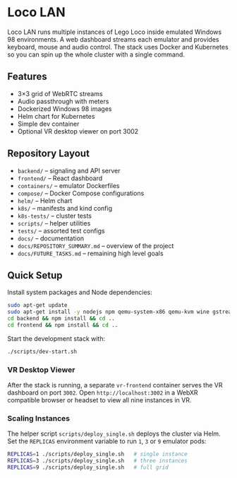 # Loco LAN

Loco LAN runs multiple instances of Lego Loco inside emulated Windows 98 environments.
A web dashboard streams each emulator and provides keyboard, mouse and audio control.
The stack uses Docker and Kubernetes so you can spin up the whole cluster with a
single command.

## Features
- 3×3 grid of WebRTC streams
- Audio passthrough with meters
- Dockerized Windows 98 images
- Helm chart for Kubernetes
 - Simple dev container
 - Optional VR desktop viewer on port 3002

## Repository Layout
- `backend/` – signaling and API server
- `frontend/` – React dashboard
- `containers/` – emulator Dockerfiles
- `compose/` – Docker Compose configurations
- `helm/` – Helm chart
- `k8s/` – manifests and kind config
- `k8s-tests/` – cluster tests
- `scripts/` – helper utilities
- `tests/` – assorted test configs
- `docs/` – documentation
- `docs/REPOSITORY_SUMMARY.md` – overview of the project
- `docs/FUTURE_TASKS.md` – remaining high level goals

## Quick Setup
Install system packages and Node dependencies:

```bash
sudo apt-get update
sudo apt-get install -y nodejs npm qemu-system-x86 qemu-kvm wine gstreamer1.0-tools pulseaudio docker.io tcpdump
cd backend && npm install && cd ..
cd frontend && npm install && cd ..
```

Start the development stack with:

```bash
./scripts/dev-start.sh
```

### VR Desktop Viewer

After the stack is running, a separate `vr-frontend` container serves the VR
dashboard on port `3002`. Open `http://localhost:3002` in a WebXR compatible
browser or headset to view all nine instances in VR.

### Scaling Instances

The helper script `scripts/deploy_single.sh` deploys the cluster via Helm. Set
the `REPLICAS` environment variable to run `1`, `3` or `9` emulator pods:

```bash
REPLICAS=1 ./scripts/deploy_single.sh   # single instance
REPLICAS=3 ./scripts/deploy_single.sh   # three instances
REPLICAS=9 ./scripts/deploy_single.sh   # full grid
```

